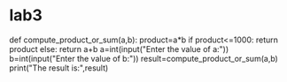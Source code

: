 # lab3
def compute_product_or_sum(a,b):
    product=a*b
    if product<=1000:
        return product
    else:
        return a+b
a=int(input("Enter the value of a:"))
b=int(input("Enter the value of b:"))
result=compute_product_or_sum(a,b)
print("The result is:",result)
